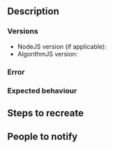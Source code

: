 <!-- Please use the appropriate issue title format:
    BUG REPORT
    Bug: {Short description of bug}

    SUGGESTION
    Suggestion: {Short description of suggestion}

    OTHER
    {Question|Discussion|Whatever}: {Short description} -->


## Description
<!-- Describe the bug or suggestion in detail -->

### Versions

- NodeJS version (if applicable):
- AlgorithmJS version:

### Error
<!-- Put error here. Exceptions, and full traceback if possible. -->
 
### Expected behaviour
<!-- Put expected behaviour here -->

## Steps to recreate
<!-- Describe the steps here -->

## People to notify
<!-- Please @mention relevant people here:-->
